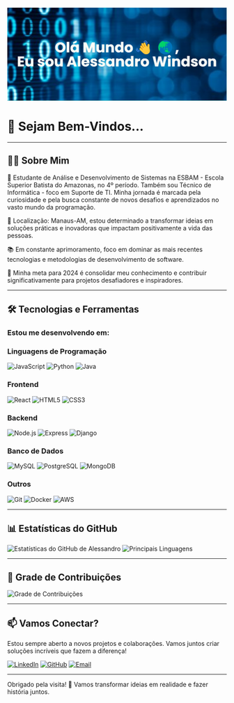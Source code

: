 ![Alessandro Windson](./banner.png)

# 🚀 Sejam Bem-Vindos...

---

## 👨‍💻 Sobre Mim

📖 Estudante de Análise e Desenvolvimento de Sistemas na ESBAM - Escola Superior Batista do Amazonas, no 4º período. Também sou Técnico de Informática - foco em Suporte de TI. Minha jornada é marcada pela curiosidade e pela busca constante de novos desafios e aprendizados no vasto mundo da programação.

📍 Localização: Manaus-AM, estou determinado a transformar ideias em soluções práticas e inovadoras que impactam positivamente a vida das pessoas.

📚 Em constante aprimoramento, foco em dominar as mais recentes tecnologias e metodologias de desenvolvimento de software.

🎯 Minha meta para 2024 é consolidar meu conhecimento e contribuir significativamente para projetos desafiadores e inspiradores.

---

## 🛠️ Tecnologias e Ferramentas

### Estou me desenvolvendo em:

### Linguagens de Programação

![JavaScript](https://img.shields.io/badge/-JavaScript-F7DF1E?logo=javascript&logoColor=000)
![Python](https://img.shields.io/badge/-Python-3776AB?logo=python&logoColor=fff)
![Java](https://img.shields.io/badge/-Java-007396?logo=java&logoColor=fff)

### Frontend

![React](https://img.shields.io/badge/-React-61DAFB?logo=react&logoColor=000)
![HTML5](https://img.shields.io/badge/-HTML5-E34F26?logo=html5&logoColor=fff)
![CSS3](https://img.shields.io/badge/-CSS3-1572B6?logo=css3&logoColor=fff)

### Backend

![Node.js](https://img.shields.io/badge/-Node.js-339933?logo=node.js&logoColor=fff)
![Express](https://img.shields.io/badge/-Express-000000?logo=express&logoColor=fff)
![Django](https://img.shields.io/badge/-Django-092E20?logo=django&logoColor=fff)

### Banco de Dados

![MySQL](https://img.shields.io/badge/-MySQL-4479A1?logo=mysql&logoColor=fff)
![PostgreSQL](https://img.shields.io/badge/-PostgreSQL-336791?logo=postgresql&logoColor=fff)
![MongoDB](https://img.shields.io/badge/-MongoDB-47A248?logo=mongodb&logoColor=fff)

### Outros

![Git](https://img.shields.io/badge/-Git-F05032?logo=git&logoColor=fff)
![Docker](https://img.shields.io/badge/-Docker-2496ED?logo=docker&logoColor=fff)
![AWS](https://img.shields.io/badge/-AWS-232F3E?logo=amazon-aws&logoColor=fff)

---

## 📊 Estatísticas do GitHub

![Estatísticas do GitHub de Alessandro](https://github-readme-stats.vercel.app/api?username=AlessandroWindson&show_icons=true&theme=radical)
![Principais Linguagens](https://github-readme-stats.vercel.app/api/top-langs/?username=AlessandroWindson&layout=compact&theme=radical)

---

## 🐍 Grade de Contribuições

![Grade de Contribuições](https://github.com/AlessandroWindson/AlessandroWindson/blob/output/github-contribution-grid-snake.svg)

---

## 📫 Vamos Conectar?

Estou sempre aberto a novos projetos e colaborações. Vamos juntos criar soluções incríveis que fazem a diferença!

[![LinkedIn](https://img.shields.io/badge/LinkedIn-Alessandro%20Windson-blue)](https://www.linkedin.com/in/alessandro-windson-m-martins-41b908133/)
[![GitHub](https://img.shields.io/badge/GitHub-Alessandro%20Windson-lightgrey)](https://github.com/AlessandroWindson)
[![Email](https://img.shields.io/badge/Email-AlessandroWindsonMM@gmail.com-red)](mailto:alessandrowindsonmm@gmail.com)

---

Obrigado pela visita! 🤝 Vamos transformar ideias em realidade e fazer história juntos.
